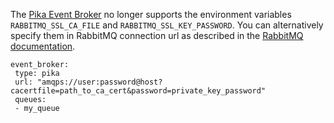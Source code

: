 The [Pika Event Broker](event-brokers.mdx#pika-event-broker) no longer supports
the environment variables `RABBITMQ_SSL_CA_FILE` and `RABBITMQ_SSL_KEY_PASSWORD`.
You can alternatively specify them in RabbitMQ connection url as described in the 
[RabbitMQ documentation](https://www.rabbitmq.com/uri-query-parameters.html).

```yaml-rasa title="endpoints.yml
event_broker:
 type: pika
 url: "amqps://user:password@host?cacertfile=path_to_ca_cert&password=private_key_password"
 queues:
 - my_queue

```